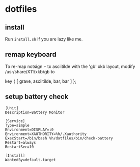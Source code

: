 # dotfiles

## install
Run `install.sh` if you are lazy like me.

## remap keyboard

To re-map notsign ⌐ to asciitilde with the 'gb' xkb layout, modify
/usr/share/X11/xkb/gb to

key <TLDE>  { [     grave,    asciitilde,          bar,          bar ]      };

## setup battery check
```
[Unit]
Description=Battery Monitor

[Service]
Type=simple
Environment=DISPLAY=:0
Environment=XAUTHORITY=%h/.Xauthority
ExecStart=/bin/bash %h/dotfiles/bin/check-battery
Restart=always
RestartSec=10

[Install]
WantedBy=default.target
```
